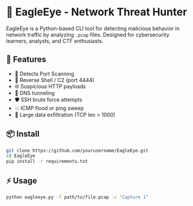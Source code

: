 # 🦅 EagleEye - Network Threat Hunter

EagleEye is a Python-based CLI tool for detecting malicious behavior in network traffic by analyzing `.pcap` files. Designed for cybersecurity learners, analysts, and CTF enthusiasts.

## 🚀 Features

- 🔎 Detects Port Scanning
- 🐚 Reverse Shell / C2 (port 4444)
- 🌐 Suspicious HTTP payloads
- 📡 DNS tunneling
- 🛡️ SSH brute force attempts
- 💥 ICMP flood or ping sweep
- 🧳 Large data exfiltration (TCP len > 1000)

## 📦 Install

```bash
git clone https://github.com/yourusername/EagleEye.git
cd EagleEye
pip install -r requirements.txt
```

## ⚡ Usage

```bash
python eagleeye.py -f path/to/file.pcap -c "Capture 1"



